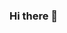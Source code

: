 ### Hi there 👋

<!--
**L-eviH-AckermanYT/L-eviH-AckermanYT** is a ✨ _special_ ✨ repository because its `README.md` (this file) appears on your GitHub profile.

- 🔭 I’m currently just following my interests
- 🌱 I’m currently learning Penetration Testing
- ⚡ Fun fact: I suck at everything
-->
